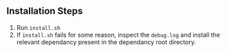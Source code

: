 ## Installation Steps

1. Run `install.sh`
1. If `install.sh` fails for some reason, inspect the `debug.log` and install the relevant dependancy present in the dependancy root directory.
